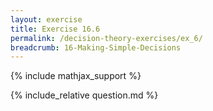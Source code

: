 ```yaml
---
layout: exercise
title: Exercise 16.6
permalink: /decision-theory-exercises/ex_6/
breadcrumb: 16-Making-Simple-Decisions
---
```


{% include mathjax_support %}

<div><i class="arrow-up loader" data-chapter="decision-theory-exercises" data-exercise="ex_6" data-rating="0"></i></div>
{% include_relative question.md %}
